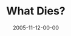 ---
layout: message
category: message
series: "Death of Religion"
title: "What Dies?"
date: 2005-11-12-00-00
message_id: 94
audio: "http://s3.amazonaws.com/crossroads-media/media/legacy/mp3/Religion_02_11_13_05_What_Dies.mp3"
audio-duration: "40:19"
explicit: false
---